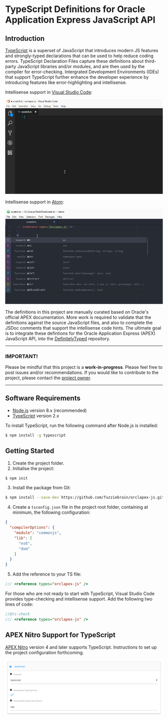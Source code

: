 # TypeScript Definitions for Oracle Application Express JavaScript API
## Introduction
[TypeScript](https://www.typescriptlang.org) is a superset of JavaScript that introduces modern JS features and strongly-typed declarations that can be used to help reduce coding errors. TypeScript Declaration Files capture these definitions about third-party JavaScript libraries and/or modules, and are then used by the compiler for error-checking. Intergrated Development Environments (IDEs) that support TypeScript further enhance the developer experience by introducing features like error-highlighting and intellisense.

Intellisense support in [Visual Studio Code](https://code.visualstudio.com/):

![Intellisense support in Visual Studio Code](./docs/intellisense-code.gif)

Intellisense support in [Atom](https://atom.io/):

![Intellisense support in Atom](./docs/intellisense-atom.gif)

The definitions in this project are manually curated based on Oracle's official APEX documentation. More work is required to validate that the definitions against the source JavaScript files, and also to complete the JSDoc comments that support the intellisense code hints. The ultimate goal is to integrate these defintions for the Oracle Application Express (APEX) JavaScript API, into the [DefinitelyTyped](http://definitelytyped.org/) repository.

---
### IMPORTANT!
Please be mindful that this project is a **work-in-progress**. Please feel free to post issues and/or recommendations. If you would like to contribute to the project, please contact the [project owner](https://twitter.com/fuzziebrain).

---

## Software Requirements
* [Node.js](https://nodejs.org/) version 8.x (recommended)
* [TypeScript](https://www.typescriptlang.org/) version 2.x

To install TypeScript, run the following command after Node.js is installed:
```bash
$ npm install -g typescript
```

## Getting Started
1. Create the project folder.
2. Initialise the project:
```bash
$ npm init
```
3. Install the package from Git:
```bash
$ npm install --save-dev https://github.com/fuzziebrain/orclapex-js.git
```
4. Create a `tsconfig.json` file in the project root folder, containing at minimum, the following configuration:
```json
{
  "compilerOptions": {
    "module": "commonjs",
    "lib": [
      "es6",
      "dom"
    ]
  }
}
```
5. Add the reference to your TS file:
```typescript
/// <reference types="orclapex-js" />
```

For those who are not ready to start with TypeScript, Visual Studio Code provides type-checking and intellisense support. Add the following two lines of code:
```javascript
//@ts-check
/// <reference types="orclapex-js" />
```

## APEX Nitro Support for TypeScript
[APEX Nitro](https://github.com/OraOpenSource/apex-nitro) version 4 and later supports TypeScript. Instructions to set up the project configuration forthcoming.

![Configure APEX Nitro support for TypeScript](./docs/apex-nitro-ts-configuration.png)